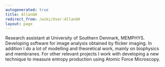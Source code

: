 ```yaml
---
autogenerated: true
title: AllanGH
redirect_from: /wiki/User:AllanGH
layout: page
---
```


Research assistant at University of Southern Denmark, MEMPHYS.
Developing software for image analysis obtained by flicker imaging. In
addition I do a lot of modelling and theoretical work, mainly on
biophysics and membranes. For other relevant projects I work with
developing a new technique to measure entropy production using Atomic
Force Microscopy.
